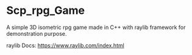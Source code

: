 # Scp_rpg_Game

A simple 3D isometric rpg game made in C++ with raylib framework for demonstration purpose.

raylib Docs: https://www.raylib.com/index.html
